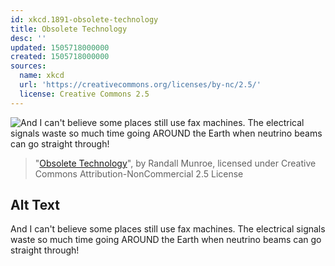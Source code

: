 ```yaml
---
id: xkcd.1891-obsolete-technology
title: Obsolete Technology
desc: ''
updated: 1505718000000
created: 1505718000000
sources:
  name: xkcd
  url: 'https://creativecommons.org/licenses/by-nc/2.5/'
  license: Creative Commons 2.5
---
```

![And I can't believe some places still use fax machines. The electrical signals waste so much time going AROUND the Earth when neutrino beams can go straight through!](https://imgs.xkcd.com/comics/obsolete_technology.png)
> "[Obsolete Technology](https://xkcd.com/1891/)", by Randall Munroe, licensed under Creative Commons Attribution-NonCommercial 2.5 License

## Alt Text
And I can't believe some places still use fax machines. The electrical signals waste so much time going AROUND the Earth when neutrino beams can go straight through!
